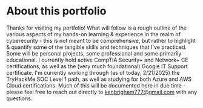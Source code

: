 # About this portfolio

Thanks for visiting my portfolio! What will follow is a rough outline of the various aspects of my hands-on learning & experience in the realm of cyberecurity - this is not meant to be comprehensive, but rather to highlight & quantify some of the tangible skills and techniques that I've practiced. Some will be personal projects, some professional and some primarily educational. I currently hold active CompTIA Security+ and Network+ CE certifications, as well as the (very much foundational) Google IT Support certificate. I'm currently working through (as of today, 2/21/2025) the TryHackMe SOC Level 1 path, as well as studying for both Azure and AWS Cloud certifications. Much of this will be documented here in due time - please feel free to reach out directly to kenbrigham777@gmail.com with any questions.
